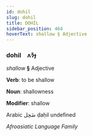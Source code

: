 ```yaml
---
id: dohil
slug: dohil
title: DOHİL
sidebar_position: 464
hoverText: shallow § Adjective
---
```


### dohil&emsp;<span kind="abugida">ʌɂ͊ɟ</span>

*shallow* **§** Adjective

**Verb**: to be shallow

**Noun**: shallowness

**Modifier**: shallow

Arabic ضَحِل ḍaḥil undefined

*Afroasiatic Language Family*